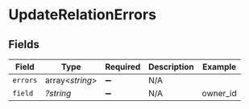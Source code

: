 # UpdateRelationErrors


## Fields

| Field              | Type               | Required           | Description        | Example            |
| ------------------ | ------------------ | ------------------ | ------------------ | ------------------ |
| `errors`           | array<*string*>    | :heavy_minus_sign: | N/A                |                    |
| `field`            | *?string*          | :heavy_minus_sign: | N/A                | owner_id           |